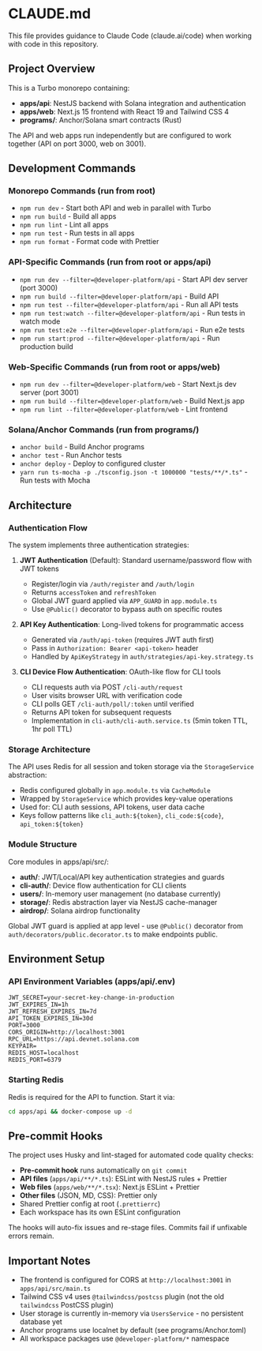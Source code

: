 # CLAUDE.md

This file provides guidance to Claude Code (claude.ai/code) when working with code in this repository.

## Project Overview

This is a Turbo monorepo containing:

- **apps/api**: NestJS backend with Solana integration and authentication
- **apps/web**: Next.js 15 frontend with React 19 and Tailwind CSS 4
- **programs/**: Anchor/Solana smart contracts (Rust)

The API and web apps run independently but are configured to work together (API on port 3000, web on 3001).

## Development Commands

### Monorepo Commands (run from root)

- `npm run dev` - Start both API and web in parallel with Turbo
- `npm run build` - Build all apps
- `npm run lint` - Lint all apps
- `npm run test` - Run tests in all apps
- `npm run format` - Format code with Prettier

### API-Specific Commands (run from root or apps/api)

- `npm run dev --filter=@developer-platform/api` - Start API dev server (port 3000)
- `npm run build --filter=@developer-platform/api` - Build API
- `npm run test --filter=@developer-platform/api` - Run all API tests
- `npm run test:watch --filter=@developer-platform/api` - Run tests in watch mode
- `npm run test:e2e --filter=@developer-platform/api` - Run e2e tests
- `npm run start:prod --filter=@developer-platform/api` - Run production build

### Web-Specific Commands (run from root or apps/web)

- `npm run dev --filter=@developer-platform/web` - Start Next.js dev server (port 3001)
- `npm run build --filter=@developer-platform/web` - Build Next.js app
- `npm run lint --filter=@developer-platform/web` - Lint frontend

### Solana/Anchor Commands (run from programs/)

- `anchor build` - Build Anchor programs
- `anchor test` - Run Anchor tests
- `anchor deploy` - Deploy to configured cluster
- `yarn run ts-mocha -p ./tsconfig.json -t 1000000 "tests/**/*.ts"` - Run tests with Mocha

## Architecture

### Authentication Flow

The system implements three authentication strategies:

1. **JWT Authentication** (Default): Standard username/password flow with JWT tokens
   - Register/login via `/auth/register` and `/auth/login`
   - Returns `accessToken` and `refreshToken`
   - Global JWT guard applied via `APP_GUARD` in `app.module.ts`
   - Use `@Public()` decorator to bypass auth on specific routes

2. **API Key Authentication**: Long-lived tokens for programmatic access
   - Generated via `/auth/api-token` (requires JWT auth first)
   - Pass in `Authorization: Bearer <api-token>` header
   - Handled by `ApiKeyStrategy` in `auth/strategies/api-key.strategy.ts`

3. **CLI Device Flow Authentication**: OAuth-like flow for CLI tools
   - CLI requests auth via POST `/cli-auth/request`
   - User visits browser URL with verification code
   - CLI polls GET `/cli-auth/poll/:token` until verified
   - Returns API token for subsequent requests
   - Implementation in `cli-auth/cli-auth.service.ts` (5min token TTL, 1hr poll TTL)

### Storage Architecture

The API uses Redis for all session and token storage via the `StorageService` abstraction:

- Redis configured globally in `app.module.ts` via `CacheModule`
- Wrapped by `StorageService` which provides key-value operations
- Used for: CLI auth sessions, API tokens, user data cache
- Keys follow patterns like `cli_auth:${token}`, `cli_code:${code}`, `api_token:${token}`

### Module Structure

Core modules in apps/api/src/:

- **auth/**: JWT/Local/API key authentication strategies and guards
- **cli-auth/**: Device flow authentication for CLI clients
- **users/**: In-memory user management (no database currently)
- **storage/**: Redis abstraction layer via NestJS cache-manager
- **airdrop/**: Solana airdrop functionality

Global JWT guard is applied at app level - use `@Public()` decorator from `auth/decorators/public.decorator.ts` to make endpoints public.

## Environment Setup

### API Environment Variables (apps/api/.env)

```
JWT_SECRET=your-secret-key-change-in-production
JWT_EXPIRES_IN=1h
JWT_REFRESH_EXPIRES_IN=7d
API_TOKEN_EXPIRES_IN=30d
PORT=3000
CORS_ORIGIN=http://localhost:3001
RPC_URL=https://api.devnet.solana.com
KEYPAIR=
REDIS_HOST=localhost
REDIS_PORT=6379
```

### Starting Redis

Redis is required for the API to function. Start it via:

```bash
cd apps/api && docker-compose up -d
```

## Pre-commit Hooks

The project uses Husky and lint-staged for automated code quality checks:

- **Pre-commit hook** runs automatically on `git commit`
- **API files** (`apps/api/**/*.ts`): ESLint with NestJS rules + Prettier
- **Web files** (`apps/web/**/*.tsx`): Next.js ESLint + Prettier
- **Other files** (JSON, MD, CSS): Prettier only
- Shared Prettier config at root (`.prettierrc`)
- Each workspace has its own ESLint configuration

The hooks will auto-fix issues and re-stage files. Commits fail if unfixable errors remain.

## Important Notes

- The frontend is configured for CORS at `http://localhost:3001` in `apps/api/src/main.ts`
- Tailwind CSS v4 uses `@tailwindcss/postcss` plugin (not the old `tailwindcss` PostCSS plugin)
- User storage is currently in-memory via `UsersService` - no persistent database yet
- Anchor programs use localnet by default (see programs/Anchor.toml)
- All workspace packages use `@developer-platform/*` namespace
